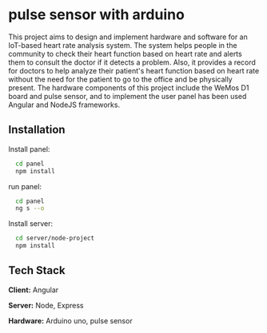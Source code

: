 
# pulse sensor with arduino

This project aims to design and implement hardware and software for an IoT-based heart rate analysis system. The system helps people in the community to check their heart function based on heart rate and alerts them to consult the doctor if it detects a problem. Also, it provides a record for doctors to help analyze their patient's heart function based on heart rate without the need for the patient to go to the office and be physically present.
The hardware components of this project include the WeMos D1 board and pulse sensor, and to implement the user panel has been used  Angular and NodeJS frameworks.


## Installation

Install panel:

```bash
  cd panel
  npm install
```

run panel:

```bash
  cd panel
  ng s --o
```

Install server:

```bash
  cd server/node-project
  npm install
```  
## Tech Stack

**Client:** Angular

**Server:** Node, Express

**Hardware:** Arduino uno, pulse sensor

